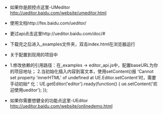 * 如果你是颜控点这里-UMeditor http://ueditor.baidu.com/website/umeditor.html
* 使用文档http://fex.baidu.com/ueditor/
* 更过api点击这里http://ueditor.baidu.com/doc/#

* 下载完之后进入_examples文件夹，双击index.html在浏览器运行
* 关于配置到现用的项目中
* 1.修改依赖的引用路径：在_examples -> editor_api.js中，配置baseURL为你的项目地址；
2.当初始化插入内容到富文本，使用setContent()报 'Cannot set property 'innerHTML' of undefined at UE.Editor.setContent'时，需要手动初始* 化：UE.getEditor('editor').ready(function() { ue.setContent('欢迎使用ueditor'); });

* 如果你需要想健全的功能点这里-UEditor http://ueditor.baidu.com/website/onlinedemo.html
